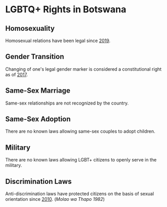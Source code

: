 # LGBTQ+ Rights in Botswana

## Homosexuality
Homosexual relations have been legal since [2019](https://edition.cnn.com/2019/06/11/africa/botswana-lgbtq-ruling-intl/index.html?no-st=1560254302).

## Gender Transition
Changing of one's legal gender marker is considered a constitutional right as of [2017](https://web.archive.org/web/20190621164818/https://allafrica.com/stories/201710090073.html).

## Same-Sex Marriage
Same-sex relationships are not recognized by the country.

## Same-Sex Adoption
There are no known laws allowing same-sex couples to adopt children.

## Military
There are no known laws allowing LGBT+ citizens to openly serve in the military.

## Discrimination Laws
Anti-discrimination laws have protected citizens on the basis of sexual orientation since [2010](https://ilga.org/downloads/2017/ILGA_State_Sponsored_Homophobia_2017_WEB.pdf). (*Molao wa Thapo 1982*)
